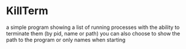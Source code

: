 # KillTerm
a simple program showing a list of running processes with the ability to terminate them (by pid, name or path) you can also choose to show the path to the program or only names when starting
